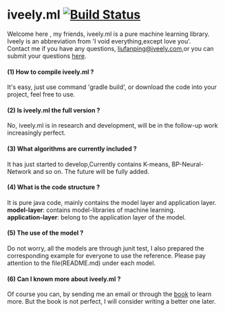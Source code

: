 # iveely.ml [![Build Status](https://travis-ci.org/Fanping/iveely.ml.svg?branch=master)](https://travis-ci.org/Fanping/iveely.ml)
Welcome here , my friends, iveely.ml is a pure machine learning library. 
Iveely is an abbreviation from 'I void everything,except love you'. <br/>
Contact me if you have any questions, [liufanping@iveely.com](mailto:liufanping@iveely.com),or you can submit your questions [here](https://github.com/Fanping/iveely.ml/issues).<br/>

#### (1) How to compile iveely.ml ?
It's easy, just use command 'gradle build', or download the code into your project, feel free to use.

#### (2) Is iveely.ml the full version ?
No, iveely.ml is in research and development, will be in the follow-up work increasingly perfect.

#### (3) What algorithms are currently included ?
It has just started to develop,Currently contains K-means, BP-Neural-Network and so on.
The future will be fully added.

#### (4) What is the code structure ?
It is pure java code, mainly contains the model layer and application layer.<br/>
**model-layer**: contains model-libraries of machine learning. <br/>
**application-layer**: belong to the application layer of the model.

#### (5) The use of the model ?
Do not worry, all the models are through junit test, I also prepared the corresponding example for everyone to use the reference. 
Please pay attention to the file(README.md) under each model.

#### (6) Can I known more about iveely.ml ?
Of course you can, by sending me an email or through the [book](http://www.phei.com.cn/module/goods/wssd_content.jsp?bookid=48359) to learn more. 
But the book is not perfect, I will consider writing a better one later.


